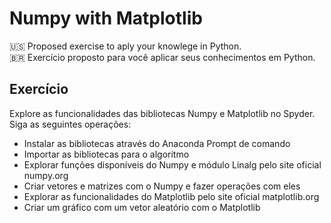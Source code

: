 # Numpy with Matplotlib

:us: Proposed exercise to aply your knowlege in Python.  
:brazil: Exercício proposto para você aplicar seus conhecimentos em Python.

## Exercício
Explore as funcionalidades das bibliotecas Numpy e Matplotlib no Spyder. Siga as seguintes operações:  
* Instalar as bibliotecas através do Anaconda Prompt de comando
* Importar as bibliotecas para o algoritmo
* Explorar funções disponíveis do Numpy e módulo Linalg pelo site oficial numpy.org
* Criar vetores e matrizes com o Numpy e fazer operações com eles
* Explorar as funcionalidades do Matplotlib pelo site oficial matplotlib.org
* Criar um gráfico com um vetor aleatório com o Matplotlib
